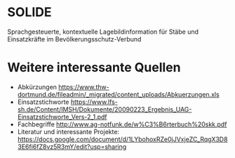 # SOLIDE 
Sprachgesteuerte, kontextuelle Lagebildinformation für Stäbe und Einsatzkräfte im Bevölkerungsschutz-Verbund

# Weitere interessante Quellen
* Abkürzungen https://www.thw-dortmund.de/fileadmin/_migrated/content_uploads/Abkuerzungen.xls 
* Einsatzstichworte https://www.lfs-sh.de/Content/IMSH/Dokumente/20090223_Ergebnis_UAG-Einsatzstichworte_Vers-2_1.pdf
* Fachbegriffe http://www.ag-notfunk.de/w%C3%B6rterbuch%20skk.pdf  
* Literatur und interessante Projekte: https://docs.google.com/document/d/1LYbohoxRZe0jJVxjeZC_RqgX3D83E6fi6fZ8vz5R3mY/edit?usp=sharing

